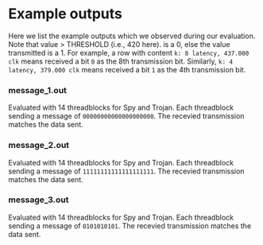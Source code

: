 # Example outputs
Here we list the example outputs which we observed during our evaluation.
Note that value > THRESHOLD (i.e., 420 here). is a 0, else the value transmitted is a 1.
For example, a row with content ```k: 8 latency, 437.000 clk``` means received a bit ```0``` as the 8th transmission bit.
Similarly, ```k: 4 latency, 379.000 clk``` means received a bit ```1``` as the 4th transmission bit.

### message_1.out
Evaluated with 14 threadblocks for Spy and Trojan. Each threadblock sending a message of ```00000000000000000000```.
The recevied transmission matches the data sent.

### message_2.out
Evaluated with 14 threadblocks for Spy and Trojan. Each threadblock sending a message of ```11111111111111111111```.
The recevied transmission matches the data sent.

### message_3.out
Evaluated with 14 threadblocks for Spy and Trojan. Each threadblock sending a message of ```0101010101```.
The recevied transmission matches the data sent.

